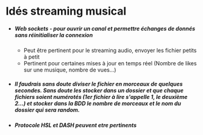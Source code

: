 # Idés streaming musical

- ##### Web sockets - pour ouvrir un canal et permettre échanges de donnés sans réinitialiser la connexion
    - Peut être pertinent pour le streaming audio, envoyer les fichier petits à petit
    - Pertinent pour certaines mises à jour en temps réel (Nombre de likes sur une musique, nombre de vues...)
- ##### Il faudrais sans doute diviser le fichier en morceaux de quelques secondes. Sans doute les stocker dans un dossier et que chaque fichiers soient numérotés (1er fichier à lire s'appelle 1, le deuxième 2...) et stocker dans la BDD le nombre de morceaux et le nom du dossier qui sera random.
- ##### Protocole HSL et DASH peuvent etre pertinents
